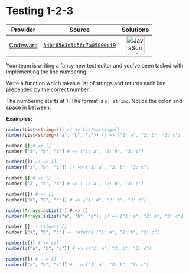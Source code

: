 [_metadata_:generated]: - "true"

# Testing 1-2-3

<!-- INFO TABLE BEGIN -->

| Provider                                        | Source                                                                               | Solutions                                                                                                                                                    |
| :---------------------------------------------: | :----------------------------------------------------------------------------------: | :----------------------------------------------------------------------------------------------------------------------------------------------------------: |
| [Codewars](../../../docs/providers/Codewars.md) | [`54bf85e3d5b56c7a05000cf9`](https://www.codewars.com/kata/54bf85e3d5b56c7a05000cf9) | [<img src="https://res.cloudinary.com/rascaltwo/image/upload/v1631924076/javascript_ehszr7.svg" alt="JavaScript" title="JavaScript" width="50" />](solve.js) |

<!-- INFO TABLE END -->

Your team is writing a fancy new text editor and you've been tasked with implementing the line numbering.

Write a function which takes a list of strings and returns each line prepended by the correct number.

The numbering starts at 1. The format is `n: string`. Notice the colon and space in between.

**Examples:**

```csharp
number(List<string>()) // => List<string>()
number(List<string>{"a", "b", "c"}) // => ["1: a", "2: b", "3: c"]
```

```ruby
number [] # => []
number ["a", "b", "c"] # => ["1: a", "2: b", "3: c"]
```

```javascript
number([]) // => []
number(["a", "b", "c"]) // => ["1: a", "2: b", "3: c"]
```

```coffeescript
number [] # => []
number ['a', 'b', 'c'] # => ['1: a', '2: b', '3: c']
```

```python
number([]) # => []
number(["a", "b", "c"]) # => ["1: a", "2: b", "3: c"]
```

```java
number(Arrays.asList()) # => []
number(Arrays.asList("a", "b", "c")) // => ["1: a", "2: b", "3: c"]
```

```haskell
number [] -- returns []
number ["a", "b", "c"] -- returns ["1: a", "2: b", "3: c"]
```

```r
number(c()) # => c()
number(c("a", "b", "c")) # => c("1: a", "2: b", "3: c")
```

```julia
number([]) # --> []
number(["a", "b", "c"]) # --> ["1: a", "2: b", "3: c"]
```

